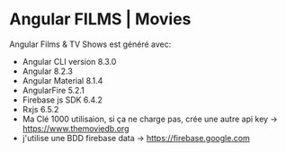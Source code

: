 # Angular FILMS | Movies

Angular Films & TV Shows est généré avec:
- Angular CLI version 8.3.0
- Angular 8.2.3
- Angular Material 8.1.4
- AngularFire 5.2.1
- Firebase js SDK 6.4.2
- Rxjs 6.5.2
- Ma Clé 1000 utilisaion, si ça ne charge pas, crée une autre api key -> https://www.themoviedb.org
- j'utilise une BDD firebase data -> https://firebase.google.com

